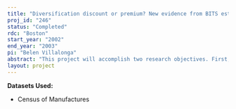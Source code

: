 ```yaml
---
title: "Diversification discount or premium? New evidence from BITS establishment-level data"
proj_id: "246"
status: "Completed"
rdc: "Boston"
start_year: "2002"
end_year: "2003"
pi: "Belen Villalonga"
abstract: "This project will accomplish two research objectives. First, it will revise a paper produced as part of the earlier project “Corporate Diversification and Quasi-Diversification: Causes and Consequences” (LA 99-05). The paper examines whether the finding of a diversification discount in U.S. stock markets is only an artifact of the use of Compustat segment data. Using a common methodological approach on a sample of firms which exhibit a diversification discount according to segment data, it finds that, when BITS data are used, diversified firms actually trade at a significant average premium. The second research objective of this project is to revise and conclude the author’s earlier efforts to match establishment-level data from the Census Bureau’s Business Information Tracking Series (BITS) to firm-level data from Standard and Poor’s Compustat. The resulting database provides information on the financial characteristics of public U.S. firms and a more objective and detailed breakdown of their activities by industry than that offered by segment-level data. The merged database is therefore an extremely rich source of information that can be used to investigate a variety of topics. The author will be making available to the Center for Economic Studies the matching file that will enable future researchers at the Center to recreate the merged dataset, together with a document that will describe in detail the process followed to create that matching file."
layout: project
---
```


**Datasets Used:**

  - Census of Manufactures 

